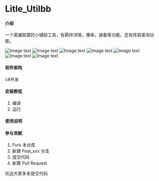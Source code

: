 # Litle_Utilbb

#### 介绍
一个英雄联盟的小辅助工具，有羁绊详情，爆率，装备等功能，还有阵容查询功能。

![Image text](https://gitee.com/linwenyao/Litle_Util/raw/master/Images/show/1.png)
![Image text](https://gitee.com/linwenyao/Litle_Util/raw/master/Images/show/2.png)
![Image text](https://gitee.com/linwenyao/Litle_Util/raw/master/Images/show/3.png)
![Image text](https://gitee.com/linwenyao/Litle_Util/raw/master/Images/show/4.png)
![Image text](https://gitee.com/linwenyao/Litle_Util/raw/master/Images/show/5.png)
![Image text](https://gitee.com/linwenyao/Litle_Util/raw/master/Images/show/6.png)
![Image text](https://gitee.com/linwenyao/Litle_Util/raw/master/Images/show/7.png)

#### 软件架构
c#开发


#### 安装教程

1. 编译
2. 运行

#### 使用说明



#### 参与贡献

1. Fork 本仓库
2. 新建 Feat_xxx 分支
3. 提交代码
4. 新建 Pull Request

欢迎大家多多提交代码
